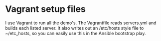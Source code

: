 # Vagrant setup files

I use Vagrant to run all the demo's.  The Vagrantfile reads servers.yml and builds each listed server.   It also writes out an /etc/hosts style file to ~/etc_hosts, so you can easily use this in the Ansible bootstrap play.
